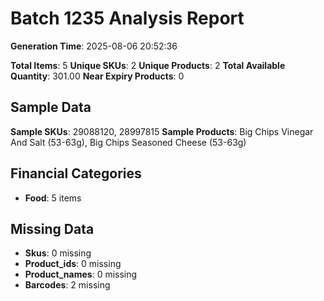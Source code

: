 # Batch 1235 Analysis Report

**Generation Time**: 2025-08-06 20:52:36

**Total Items**: 5
**Unique SKUs**: 2
**Unique Products**: 2
**Total Available Quantity**: 301.00
**Near Expiry Products**: 0

## Sample Data
**Sample SKUs**: 29088120, 28997815
**Sample Products**: Big Chips Vinegar And Salt (53-63g), Big Chips Seasoned Cheese (53-63g)

## Financial Categories
- **Food**: 5 items

## Missing Data
- **Skus**: 0 missing
- **Product_ids**: 0 missing
- **Product_names**: 0 missing
- **Barcodes**: 2 missing
